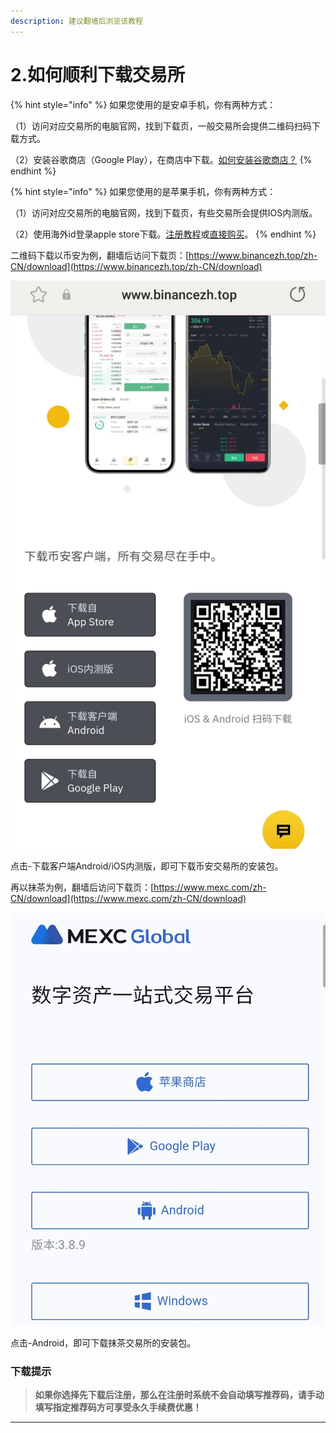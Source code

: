 ```yaml
---
description: 建议翻墙后浏览该教程
---
```


# 2.如何顺利下载交易所

{% hint style="info" %}
如果您使用的是安卓手机，你有两种方式：

（1）访问对应交易所的电脑官网，找到下载页，一般交易所会提供二维码扫码下载方式。

（2）安装谷歌商店（Google Play），在商店中下载。[如何安装谷歌商店？](https://www.youtube.com/watch?v=U9nexmTt4kw)
{% endhint %}

{% hint style="info" %}
如果您使用的是苹果手机，你有两种方式：

（1）访问对应交易所的电脑官网，找到下载页，有些交易所会提供IOS内测版。

（2）使用海外id登录apple store下载。[注册教程](https://www.youtube.com/watch?v=L3TpmMwSp84)或[直接购买](https://taohao.me/)。
{% endhint %}

二维码下载以币安为例，翻墙后访问下载页：[https://www.binancezh.top/zh-CN/download](https://www.binancezh.top/zh-CN/download)

&#x20;![](../.gitbook/assets/image.png)

点击-下载客户端Android/iOS内测版，即可下载币安交易所的安装包。



再以抹茶为例，翻墙后访问下载页：[https://www.mexc.com/zh-CN/download](https://www.mexc.com/zh-CN/download)

![](../.gitbook/assets/3ffcc29dddbddf5e84d90cc4455c0a4.png)

点击-Android，即可下载抹茶交易所的安装包。



### 下载提示

> **如果你选择先下载后注册，那么在注册时系统不会自动填写推荐码，请手动填写指定推荐码方可享受永久手续费优惠！**

****
